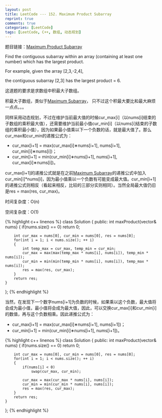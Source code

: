 ```yaml
---
layout: post
title: LeetCode --- 152. Maximum Product Subarray
reprint: true
comments: true
categories: [LeetCode]
tags: [LeetCode, C++, 数组, 动态规划]
---
```



题目链接：[Maximum Product Subarray](https://oj.leetcode.com/problems/maximum-product-subarray/ ) 

Find the contiguous subarray within an array (containing at least one number) which has the largest product. 

For example, given the array [2,3,-2,4], 

the contiguous subarray [2,3] has the largest product = 6. 

这道题的要求是求数组中积最大子数组。

积最大子数组，类似于[Maximum Subarray](http://www.makuiyu.cn/2015/02/LeetCode_53.%20Maximum%20Subarray/ )， 只不过这个积最大要比和最大麻烦一点点。。。

同样采用动态规划，不过在维护当前最大值的时候cur_max[i]（以nums[i]结束的子数组的乘积最大值），还需要维护当前最小值cur_min[i]（以nums[i]结束的子数组的乘积最小值），因为如果最小值乘以下一个负数的话，就是最大值了。那么cur_max和cur_min的递推公式为：

* cur_max[i+1] = max(cur_max[i]&lowast;nums[i+1], nums[i+1], cur_min[i]&lowast;nums[i])；
* cur_min[i+1] = min(cur_min[i]&lowast;nums[i+1], nums[i+1], cur_max[i]&lowast;nums[i])。

cur_max[i+1]的递推公式就是在之前[Maximum Subarray](http://www.makuiyu.cn/2015/02/LeetCode_53.%20Maximum%20Subarray/ )的递推公式中加入cur_min[i]*nums[i]，因为最小值乘以一个负数有可能变成最大值。cur_min[i+1]的递推公式则相反（看起来相反，比较的三部分实则相同）。当然全局最大值仍旧是res = max(res, cur_max)。

时间复杂度：O(n)

空间复杂度：O(1)

{% highlight c++ linenos %}
class Solution
{
public:
    int maxProduct(vector<int>& nums)
    {
        if(nums.size() == 0)
            return 0;
        
        int cur_max = nums[0], cur_min = nums[0], res = nums[0];
        for(int i = 1; i < nums.size(); ++ i)
        {
            int temp_max = cur_max, temp_min = cur_min;
            cur_max = max(max(temp_max * nums[i], nums[i]), temp_min * nums[i]);
            cur_min = min(min(temp_min * nums[i], nums[i]), temp_max * nums[i]);
            res = max(res, cur_max);
        }
        return res;
    }
};
{% endhighlight %}

当然，在发现下一个数字nums[i+1]为负数的时候，如果乘以这个负数，最大值将会成为最小值，最小值将会成为最大值，因此，可以交换cur_max[i]和cur_min[i]的数值，再与这个负数相乘。因此递推公式为：

* cur_max[i+1] = max(cur_max[i]&lowast;nums[i+1], nums[i+1])；
* cur_min[i+1] = min(cur_min[i]&lowast;nums[i+1], nums[i+1])。

{% highlight c++ linenos %}
class Solution
{
public:
    int maxProduct(vector<int>& nums)
    {
        if(nums.size() == 0)
            return 0;
        
        int cur_max = nums[0], cur_min = nums[0], res = nums[0];
        for(int i = 1; i < nums.size(); ++ i)
        {
            if(nums[i] < 0)
                swap(cur_max, cur_min);
            
            cur_max = max(cur_max * nums[i], nums[i]);
            cur_min = min(cur_min * nums[i], nums[i]);
            res = max(res, cur_max);
        }
        return res;
    }
};
{% endhighlight %}
